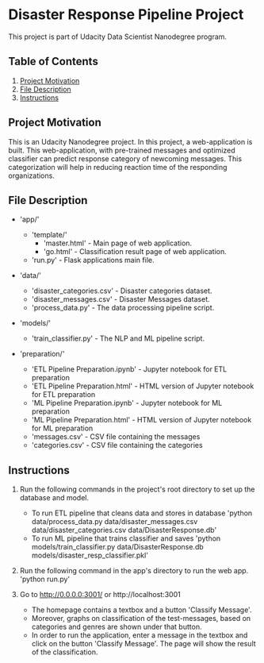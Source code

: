 # Disaster Response Pipeline Project

This project is part of Udacity Data Scientist Nanodegree program. 


## Table of Contents
1. [Project Motivation](#motivation)
2. [File Description](#files)
3. [Instructions](#instructions)


## Project Motivation <a name="motivation"></a>
This is an Udacity Nanodegree project. In this project, a web-application is built. This web-application, with pre-trained messages and optimized classifier can predict response category of newcoming messages. This categorization will help in reducing reaction time of the responding organizations.</br>


## File Description <a name="files"></a>
- 'app/'
  - 'template/'
    - 'master.html'  -  Main page of web application.
    - 'go.html'  -  Classification result page of web application.
  - 'run.py'  - Flask applications main file.

- 'data/'
  - 'disaster_categories.csv'  - Disaster categories dataset.
  - 'disaster_messages.csv'  - Disaster Messages dataset.
  - 'process_data.py' - The data processing pipeline script.

- 'models/'
  - 'train_classifier.py' - The NLP and ML pipeline script.

- 'preparation/' 
  - 'ETL Pipeline Preparation.ipynb'  -  Jupyter notebook for ETL preparation
  - 'ETL Pipeline Preparation.html'  -  HTML version of Jupyter notebook for ETL preparation
  - 'ML Pipeline Preparation.ipynb'  -  Jupyter notebook for ML preparation
  - 'ML Pipeline Preparation.html'  -  HTML version of Jupyter notebook for ML preparation
  - 'messages.csv'  -  CSV file containing the messages
  - 'categories.csv'  -  CSV file containing the categories


## Instructions <a name="instructions"></a>
1. Run the following commands in the project's root directory to set up the database and model.

    - To run ETL pipeline that cleans data and stores in database
        'python data/process_data.py data/disaster_messages.csv data/disaster_categories.csv data/DisasterResponse.db'
    - To run ML pipeline that trains classifier and saves
        'python models/train_classifier.py data/DisasterResponse.db models/disaster_resp_classifier.pkl'

2. Run the following command in the app's directory to run the web app.
    'python run.py'

3. Go to http://0.0.0.0:3001/ or http://localhost:3001

    - The homepage contains a textbox and a button 'Classify Message'.
    - Moreover, graphs on classification of the test-messages, based on categories and genres are shown under that button.
    - In order to run the application, enter a message in the textbox and click on the button 'Classify Message'. The page will show the result of the classification. 
